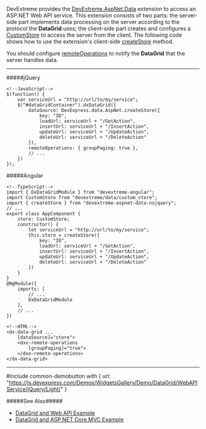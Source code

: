DevExtreme provides the [DevExtreme.AspNet.Data](https://github.com/DevExpress/DevExtreme.AspNet.Data/blob/master/README.md) extension to access an ASP.NET Web API service. This extension consists of two parts: the server-side part implements data processing on the server according to the protocol the **DataGrid** uses; the client-side part creates and configures a [CustomStore](/api-reference/30%20Data%20Layer/CustomStore '/Documentation/ApiReference/Data_Layer/CustomStore/') to access the server from the client. The following code shows how to use the extension's client-side [createStore](https://github.com/DevExpress/DevExtreme.AspNet.Data/blob/master/docs/client-side-with-jquery.md#api-reference) method.

You should configure [remoteOperations](/api-reference/10%20UI%20Widgets/dxDataGrid/1%20Configuration/remoteOperations '/Documentation/ApiReference/UI_Widgets/dxDataGrid/Configuration/remoteOperations/') to notify the **DataGrid** that the server handles data.

---
#####jQuery

    <!--JavaScript-->
    $(function() {
        var serviceUrl = "http://url/to/my/service";
        $("#dataGridContainer").dxDataGrid({
            dataSource: DevExpress.data.AspNet.createStore({
                key: "ID",
                loadUrl: serviceUrl + "/GetAction",
                insertUrl: serviceUrl + "/InsertAction",
                updateUrl: serviceUrl + "/UpdateAction",
                deleteUrl: serviceUrl + "/DeleteAction"
            }),
            remoteOperations: { groupPaging: true },
            // ...
        })
    });

#####Angular

    <!--TypeScript-->
    import { DxDataGridModule } from "devextreme-angular";
    import CustomStore from "devextreme/data/custom_store";
    import { createStore } from "devextreme-aspnet-data-nojquery";
    // ...
    export class AppComponent {
        store: CustomStore;
        constructor() {
            let serviceUrl = "http://url/to/my/service";
            this.store = createStore({
                key: "ID",
                loadUrl: serviceUrl + "/GetAction",
                insertUrl: serviceUrl + "/InsertAction",
                updateUrl: serviceUrl + "/UpdateAction",
                deleteUrl: serviceUrl + "/DeleteAction"
            })
        }
    }
    @NgModule({
        imports: [
            // ...
            DxDataGridModule
        ],
        // ...
    })

    <!--HTML-->
    <dx-data-grid ...
        [dataSource]="store">
        <dxo-remote-operations 
            [groupPaging]="true">
        </dxo-remote-operations>
    </dx-data-grid>

---

#include common-demobutton with { 
    url: "https://js.devexpress.com/Demos/WidgetsGallery/Demo/DataGrid/WebAPIService/jQuery/Light/" 
}

#####See Also#####
- [DataGrid and Web API Example](https://github.com/DevExpress/devextreme-examples/tree/18_1/datagrid-webapi)
- [DataGrid and ASP.NET Core MVC Example](https://github.com/DevExpress/DevExtreme.AspNet.Data/tree/master/net)
